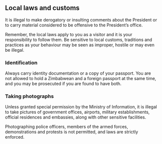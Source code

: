 ## Local laws and customs

It is illegal to make derogatory or insulting comments about the President or to carry material considered to be offensive to the President’s office.

Remember, the local laws apply to you as a visitor and it is your responsibility to follow them. Be sensitive to local customs, traditions and practices as your behaviour may be seen as improper, hostile or may even be illegal.

### **Identification**

Always carry identity documentation or a copy of your passport. You are not allowed to hold a Zimbabwean and a foreign passport at the same time, and you may be prosecuted if you are found to have both.

### **Taking photographs**

Unless granted special permission by the Ministry of Information, it is illegal to take pictures of government offices, airports, military establishments, official residences and embassies, along with other sensitive facilities.

Photographing police officers, members of the armed forces, demonstrations and protests is not permitted, and laws are strictly enforced.